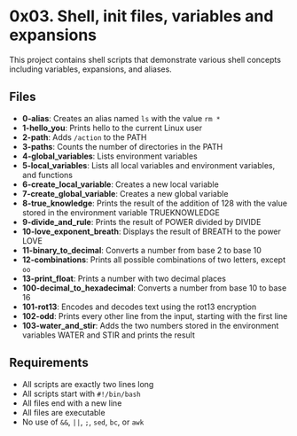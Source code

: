 # 0x03. Shell, init files, variables and expansions

This project contains shell scripts that demonstrate various shell concepts including variables, expansions, and aliases.

## Files

- **0-alias**: Creates an alias named `ls` with the value `rm *`
- **1-hello_you**: Prints hello to the current Linux user
- **2-path**: Adds `/action` to the PATH
- **3-paths**: Counts the number of directories in the PATH
- **4-global_variables**: Lists environment variables
- **5-local_variables**: Lists all local variables and environment variables, and functions
- **6-create_local_variable**: Creates a new local variable
- **7-create_global_variable**: Creates a new global variable
- **8-true_knowledge**: Prints the result of the addition of 128 with the value stored in the environment variable TRUEKNOWLEDGE
- **9-divide_and_rule**: Prints the result of POWER divided by DIVIDE
- **10-love_exponent_breath**: Displays the result of BREATH to the power LOVE
- **11-binary_to_decimal**: Converts a number from base 2 to base 10
- **12-combinations**: Prints all possible combinations of two letters, except `oo`
- **13-print_float**: Prints a number with two decimal places
- **100-decimal_to_hexadecimal**: Converts a number from base 10 to base 16
- **101-rot13**: Encodes and decodes text using the rot13 encryption
- **102-odd**: Prints every other line from the input, starting with the first line
- **103-water_and_stir**: Adds the two numbers stored in the environment variables WATER and STIR and prints the result

## Requirements

- All scripts are exactly two lines long
- All scripts start with `#!/bin/bash`
- All files end with a new line
- All files are executable
- No use of `&&`, `||`, `;`, `sed`, `bc`, or `awk`